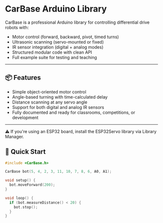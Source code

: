 # CarBase Arduino Library

CarBase is a professional Arduino library for controlling differential drive robots with:

- Motor control (forward, backward, pivot, timed turns)
- Ultrasonic scanning (servo-mounted or fixed)
- IR sensor integration (digital + analog modes)
- Structured modular code with clean API
- Full example suite for testing and teaching

---

## 📦 Features

- Simple object-oriented motor control
- Angle-based turning with time-calculated delay
- Distance scanning at any servo angle
- Support for both digital and analog IR sensors
- Fully documented and ready for classrooms, competitions, or development

---

⚠️ If you're using an ESP32 board, install the ESP32Servo library via Library Manager.

## 🚀 Quick Start

```cpp
#include <CarBase.h>

CarBase bot(5, 4, 2, 3, 11, 10, 7, 8, 6, A0, A1);

void setup() {
  bot.moveForward(200);
}

void loop() {
  if (bot.measureDistance() < 20) {
    bot.stop();
  }
}
